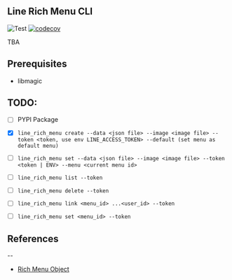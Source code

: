 Line Rich Menu CLI
---

![Test](https://github.com/hackinteach/line-rich-menu-python/actions/workflows/test.yml/badge.svg)
[![codecov](https://codecov.io/gh/hackinteach/line-rich-menu-python/branch/main/graph/badge.svg?token=KFZPEH3YNR)](https://codecov.io/gh/hackinteach/line-rich-menu-python)

TBA

## Prerequisites
- libmagic


## TODO:
- [ ] PYPI Package

- [x] `line_rich_menu create --data <json file> --image <image file> --token <token, use env LINE_ACCESS_TOKEN> --default (set menu as default menu)`

- [ ] `line_rich_menu set --data <json file> --image <image file> --token <token | ENV> --menu <current menu id>`

- [ ] `line_rich_menu list --token`

- [ ] `line_rich_menu delete --token`

- [ ] `line_rich_menu link <menu_id> ...<user_id> --token`

- [ ] `line_rich_menu set <menu_id> --token`

## References
--
- [Rich Menu Object](https://developers.line.biz/en/reference/messaging-api/#rich-menu-object)
